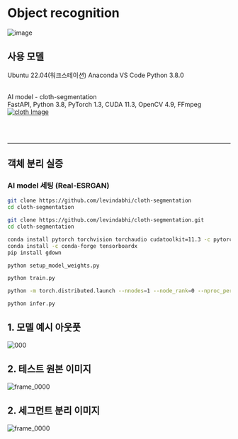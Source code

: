 # Object recognition

![image](https://github.com/junu3148/Object/assets/134668162/e4c45354-6a80-41ed-b5ba-120f8ee0fadc)



## 사용 모델

Ubuntu 22.04(워크스테이션)
Anaconda
VS Code
Python 3.8.0

<br>
AI model - cloth-segmentation <br> 
FastAPI, Python 3.8, PyTorch 1.3, CUDA 11.3,  OpenCV 4.9, FFmpeg <br> 
<a href="https://github.com/levindabhi/cloth-segmentation">
      <img src="https://github.com/junu3148/Object/assets/134668162/a694d11c-723d-45e7-a888-b722504b7412" alt="cloth Image">
</a>

<br><br>


---

## 객체 분리 실증




### AI model 세팅 (Real-ESRGAN)

```bash
git clone https://github.com/levindabhi/cloth-segmentation
cd cloth-segmentation

git clone https://github.com/levindabhi/cloth-segmentation.git
cd cloth-segmentation

conda install pytorch torchvision torchaudio cudatoolkit=11.3 -c pytorch
conda install -c conda-forge tensorboardx
pip install gdown

python setup_model_weights.py

python train.py

python -m torch.distributed.launch --nnodes=1 --node_rank=0 --nproc_per_node=4 --use_env train.py

python infer.py


```
## 1. 모델 예시 아웃풋
![000](https://github.com/junu3148/Object/assets/134668162/24b7942c-8e30-4c59-80f3-83f963230824)

## 2. 테스트 원본 이미지
![frame_0000](https://github.com/junu3148/Object/assets/134668162/886c142d-d5fb-4fd1-8cec-176266c24dbc)

## 2. 세그먼트 분리 이미지
![frame_0000](https://github.com/junu3148/Object/assets/134668162/fd3c739b-d314-494b-85dc-772c91d365ae)



